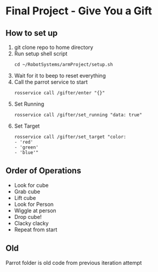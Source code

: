 # Final Project - Give You a Gift

## How to set up

 1. git clone repo to home directory
 2. Run setup shell script
    ```
    cd ~/RobotSystems/armProject/setup.sh
    ```
 4. Wait for it to beep to reset everything
 3. Call the parrot service to start
    ```
    rosservice call /gifter/enter "{}"
    ```
 4. Set Running
    ```
    rosservice call /gifter/set_running "data: true"
    ```
 5. Set Target
    ```
    rosservice call /gifter/set_target "color:
    - 'red'
    - 'green'
    - 'blue'"
    ```



## Order of Operations

 - Look for cube
 - Grab cube
 - Lift cube
 - Look for Person
 - Wiggle at person
 - Drop cube!
 - Clacky clacky
 - Repeat from start

## Old

Parrot folder is old code from previous iteration attempt

